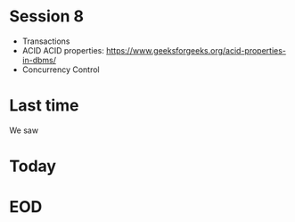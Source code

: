 # Session 8

- Transactions
- ACID ACID properties: https://www.geeksforgeeks.org/acid-properties-in-dbms/
- Concurrency Control

# Last time

We saw



# Today



# EOD


